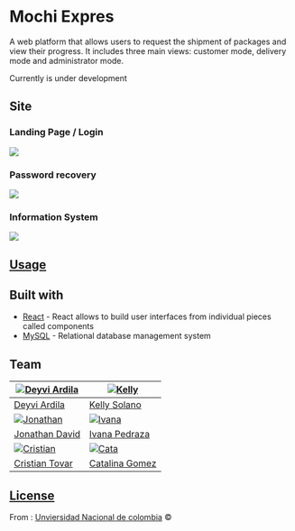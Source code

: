 # Mochi Expres
A web platform that allows users to request the shipment of packages and view their progress. It includes three main views: customer mode, delivery mode and administrator mode.

Currently is under development

## Site

### Landing Page / Login

![](https://i.ibb.co/3BTDqYH/Captura-de-pantalla-2023-10-07-095400.png)

### Password recovery

![](https://i.ibb.co/6NxS760/Captura-de-pantalla-2023-10-07-100342.png)

### Information System
![](https://i.ibb.co/vzN5jbj/Captura-de-pantalla-2023-10-07-100654.png)



## [Usage](https://.../) 


## Built with 

- [React](https://es.react.dev/) - React allows to build user interfaces from individual pieces called components
- [MySQL](https://dev.mysql.com/doc/) - Relational database management system


## Team

[![Deyvi Ardila](https://avatars.githubusercontent.com/u/112181059?s=400&u=ec2755a178d6caf034464d2b638a5608a625c0b1&v=4)](https://github.com/itsDeyvixd )  | [![Kelly ](https://avatars.githubusercontent.com/u/91506576?v=4)](https://github.com/kellysolanomt/)
---|---
[Deyvi Ardila ](https://github.com/itsDeyvixd) |[Kelly Solano](https://github.com/kellysolanomt)
[![Jonathan](https://avatars.githubusercontent.com/u/90337584?v=4)](https://github.com/jtnvv )  | [![Ivana ](https://avatars.githubusercontent.com/u/114316117?v=4)](https://github.com/IvanaPedraza)
[Jonathan David](https://github.com/jtnvv) |[Ivana Pedraza](https://github.com/IvanaPedraza)
[![Cristian](https://avatars.githubusercontent.com/u/17653173?v=4)](https://github.com/cstovar)  | [![Cata](https://avatars.githubusercontent.com/u/125768093?v=4)](https://github.com/CatGmz)
[Cristian Tovar](https://github.com/cstovar) |[Catalina Gomez](https://github.com/CatGmz)

## [License](https://github.com/jtnvv/MochiExpres)

From : [Unviersidad Nacional de colombia](https://unal.edu.co/) © 


